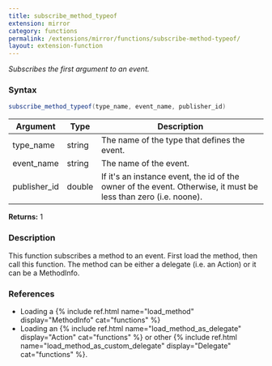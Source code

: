 ```yaml
---
title: subscribe_method_typeof
extension: mirror
category: functions
permalink: /extensions/mirror/functions/subscribe-method-typeof/
layout: extension-function
---
```


_Subscribes the first argument to an event._

### Syntax ###
```cs
subscribe_method_typeof(type_name, event_name, publisher_id)
```

| Argument | Type | Description |
| --- | --- | --- |
| type_name | string | The name of the type that defines the event. |
| event_name | string | The name of the event. |
| publisher_id | double | If it's an instance event, the id of the owner of the event. Otherwise, it must be less than zero (i.e. noone). |

**Returns:** 1

### Description

This function subscribes a method to an event. First load the method, then call this function. The method can be either a delegate (i.e. an Action) or it can be a MethodInfo. 

### References ###

* Loading a {% include ref.html name="load_method" display="MethodInfo" cat="functions" %}
* Loading an {% include ref.html name="load_method_as_delegate" display="Action" cat="functions" %} or other {% include ref.html name="load_method_as_custom_delegate" display="Delegate" cat="functions" %}.

